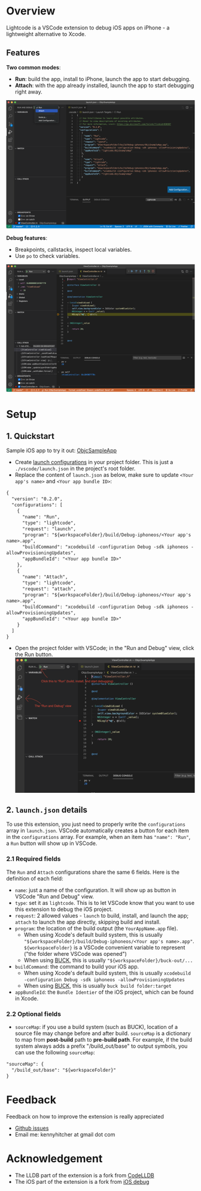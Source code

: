 # Overview

Lightcode is a VSCode extension to debug iOS apps on iPhone - a lightweight alternative to Xcode.

## Features
**Two common modes**:
- **Run**: build the app, install to iPhone, launch the app to start debugging.
- **Attach**: with the app already installed, launch the app to start debugging right away.

![image of launch.json](images/launchjson.png)

**Debug features**:
- Breakpoints, callstacks, inspect local variables.
- Use `po` to check variables.

![screenshot of breakpoint](images/breakpoint.png)

# Setup
## 1. Quickstart
Sample iOS app to try it out: [ObjcSampleApp](https://github.com/khitcher/lightcode-doc/tree/master/ObjcSampleApp)
* Create [launch configurations](https://code.visualstudio.com/docs/editor/debugging#_launch-configurations) in your project folder. This is just a `./vscode/launch.json` in the project's root folder.
* Replace the content of `launch.json` as below, make sure to update `<Your app's name>` and `<Your app bundle ID>`:
```
{
  "version": "0.2.0",
  "configurations": [
    {
      "name": "Run",
      "type": "lightcode",
      "request": "launch",
      "program": "${workspaceFolder}/build/Debug-iphoneos/<Your app's name>.app",
      "buildCommand": "xcodebuild -configuration Debug -sdk iphoneos -allowProvisioningUpdates",
      "appBundleId": "<Your app bundle ID>"
    },
    {
      "name": "Attach",
      "type": "lightcode",
      "request": "attach",
      "program": "${workspaceFolder}/build/Debug-iphoneos/<Your app's name>.app",
      "buildCommand": "xcodebuild -configuration Debug -sdk iphoneos -allowProvisioningUpdates",
      "appBundleId": "<Your app bundle ID>"
    }
  ]
}
```
* Open the project folder with VSCode; in the "Run and Debug" view, click the Run button.
![image of run button](images/runbuttonlocation.png)

## 2. `launch.json` details

To use this extension, you just need to properly write the `configurations` array in `launch.json`. VSCode automatically creates a button for each item in the `configurations` array. For example, when an item has `"name": "Run"`, a `Run` button will show up in VSCode.

### 2.1 Required fields
The `Run` and `Attach` configurations share the same 6 fields. Here is the definition of each field:
- `name`: just a name of the configuration. It will show up as button in VSCode "Run and Debug" view.
- `type`: set it as `lightcode`. This is to let VSCode know that you want to use this extension to debug the iOS project.
- `request`: 2 allowed values - `launch` to build, install, and launch the app; `attach` to launch the app directly, skipping build and install.
- `program`: the location of the build output (the `YourAppName.app` file).
  - When using Xcode's default build system, this is usually `"${workspaceFolder}/build/Debug-iphoneos/<Your app's name>.app"`. `${workspaceFolder}` is a VSCode convenient variable to represent ("the folder where VSCode was opened")
  - When using [BUCK](buck.build), this is usually `"${workspaceFolder}/buck-out/...`
- `buildCommand`: the command to build your iOS app.
  - When using Xcode's default build system, this is usually `xcodebuild -configuration Debug -sdk iphoneos -allowProvisioningUpdates`
  - When using [BUCK](buck.build), this is usually `buck build folder:target`
- `appBundleId`: the `Bundle Identier` of the iOS project, which can be found in Xcode.

### 2.2 Optional fields
- `sourceMap`: if you use a build system (such as BUCK), location of a source file may change before and after build. `sourceMap` is a dictionary to map from **post-build** path to **pre-build path**. For example, if the build system always adds a prefix "/build_out/base" to output symbols, you can use the following `sourceMap`:
```
"sourceMap": {
  "/build_out/base": "${workspaceFolder}"
}
```

# Feedback
Feedback on how to improve the extension is really appreciated
* [Github issues](https://github.com/khitcher/lightcode-doc/issues)
* Email me: kennyhitcher at gmail dot com

# Acknowledgement
- The LLDB part of the extension is a fork from [CodeLLDB](https://marketplace.visualstudio.com/items?itemName=vadimcn.vscode-lldb)
- The iOS part of the extension is a fork from [iOS debug](https://marketplace.visualstudio.com/items?itemName=nisargjhaveri.ios-debug)
